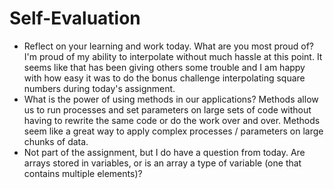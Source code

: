 # Self-Evaluation

- Reflect on your learning and work today. What are you most proud of? I'm proud of my ability to interpolate without much hassle at this point. It seems like that has been giving others some trouble and I am happy with how easy it was to do the bonus challenge interpolating square numbers during today's assignment.
- What is the power of using methods in our applications? Methods allow us to run processes and set parameters on large sets of code without having to rewrite the same code or do the work over and over. Methods seem like a great way to apply complex processes / parameters on large chunks of data.
- Not part of the assignment, but I do have a question from today. Are arrays stored in variables, or is an array a type of variable (one that contains multiple elements)?